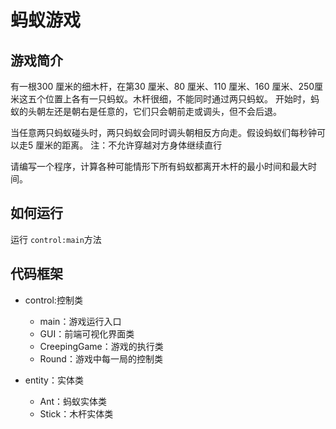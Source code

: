 # 蚂蚁游戏
## 游戏简介
有一根300 厘米的细木杆，在第30 厘米、80 厘米、110 厘米、160 厘米、250厘米这五个位置上各有一只蚂蚁。木杆很细，不能同时通过两只蚂蚁。
开始时，蚂蚁的头朝左还是朝右是任意的，它们只会朝前走或调头，但不会后退。

当任意两只蚂蚁碰头时，两只蚂蚁会同时调头朝相反方向走。假设蚂蚁们每秒钟可以走5 厘米的距离。
注：不允许穿越对方身体继续直行

请编写一个程序，计算各种可能情形下所有蚂蚁都离开木杆的最小时间和最大时间。


## 如何运行
运行 ```control:main```方法

## 代码框架
* control:控制类

    * main：游戏运行入口
    * GUI：前端可视化界面类
    * CreepingGame：游戏的执行类
    * Round：游戏中每一局的控制类
    
* entity：实体类
   * Ant：蚂蚁实体类
    * Stick：木杆实体类